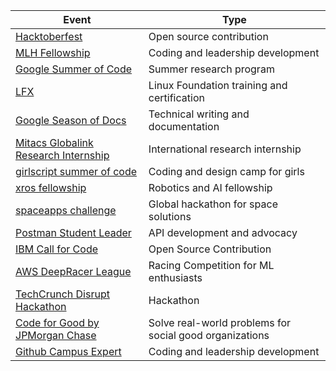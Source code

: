 | Event | Type |
|---|---|
| [Hacktoberfest](https://hacktoberfest.com) | Open source contribution |
| [MLH Fellowship](https://fellowship.mlh.io/) | Coding and leadership development |
| [Google Summer of Code](https://summerofcode.withgoogle.com/) | Summer research program |
| [LFX](https://lfx.linuxfoundation.org/) | Linux Foundation training and certification |
| [Google Season of Docs](https://developers.google.com/season-of-docs) | Technical writing and documentation |
| [Mitacs Globalink Research Internship](https://www.mitacs.ca/en/programs/globalink/globalink-research-internship) | International research internship |
| [girlscript summer of code](https://gssoc.girlscript.tech/) | Coding and design camp for girls |
| [xros fellowship](https://xrosfellowship.ficci.in/) | Robotics and AI fellowship |
| [spaceapps challenge](https://www.spaceappschallenge.org/) | Global hackathon for space solutions |
| [Postman Student Leader](https://www.postman.com/student-program/student-leader/) | API development and advocacy |
| [IBM Call for Code](https://developer.ibm.com/callforcode/) | Open Source Contribution |
| [AWS DeepRacer League](https://aws.amazon.com/deepracer/league/) | Racing Competition for ML enthusiasts |
| [TechCrunch Disrupt Hackathon](https://techcrunch.com/events/disrupt-hackathon-2023/) | Hackathon |
| [Code for Good by JPMorgan Chase](https://careers.jpmorgan.com/us/en/students/programs/code-for-good) | Solve real-world problems for social good organizations |
| [Github Campus Expert](https://education.github.com/experts) | Coding and leadership development |